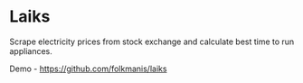 # Laiks

Scrape electricity prices from stock exchange and calculate best time to run appliances.

Demo - https://github.com/folkmanis/laiks
